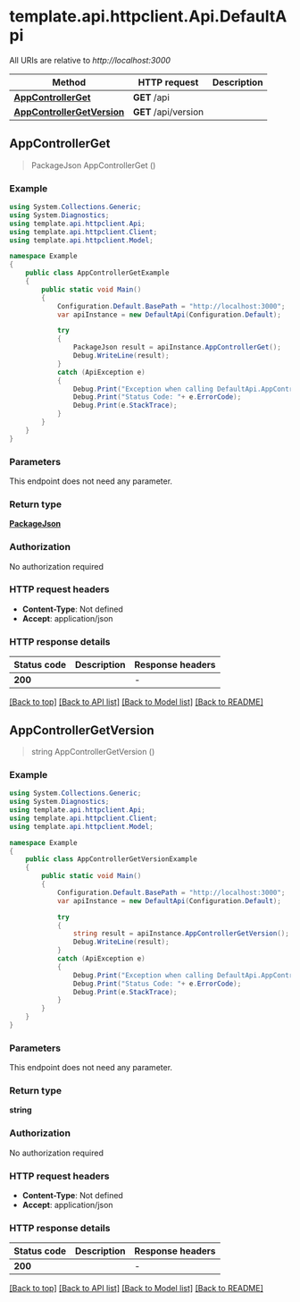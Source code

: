 # template.api.httpclient.Api.DefaultApi

All URIs are relative to *http://localhost:3000*

Method | HTTP request | Description
------------- | ------------- | -------------
[**AppControllerGet**](DefaultApi.md#appcontrollerget) | **GET** /api | 
[**AppControllerGetVersion**](DefaultApi.md#appcontrollergetversion) | **GET** /api/version | 



## AppControllerGet

> PackageJson AppControllerGet ()



### Example

```csharp
using System.Collections.Generic;
using System.Diagnostics;
using template.api.httpclient.Api;
using template.api.httpclient.Client;
using template.api.httpclient.Model;

namespace Example
{
    public class AppControllerGetExample
    {
        public static void Main()
        {
            Configuration.Default.BasePath = "http://localhost:3000";
            var apiInstance = new DefaultApi(Configuration.Default);

            try
            {
                PackageJson result = apiInstance.AppControllerGet();
                Debug.WriteLine(result);
            }
            catch (ApiException e)
            {
                Debug.Print("Exception when calling DefaultApi.AppControllerGet: " + e.Message );
                Debug.Print("Status Code: "+ e.ErrorCode);
                Debug.Print(e.StackTrace);
            }
        }
    }
}
```

### Parameters

This endpoint does not need any parameter.

### Return type

[**PackageJson**](PackageJson.md)

### Authorization

No authorization required

### HTTP request headers

- **Content-Type**: Not defined
- **Accept**: application/json

### HTTP response details
| Status code | Description | Response headers |
|-------------|-------------|------------------|
| **200** |  |  -  |

[[Back to top]](#)
[[Back to API list]](../README.md#documentation-for-api-endpoints)
[[Back to Model list]](../README.md#documentation-for-models)
[[Back to README]](../README.md)


## AppControllerGetVersion

> string AppControllerGetVersion ()



### Example

```csharp
using System.Collections.Generic;
using System.Diagnostics;
using template.api.httpclient.Api;
using template.api.httpclient.Client;
using template.api.httpclient.Model;

namespace Example
{
    public class AppControllerGetVersionExample
    {
        public static void Main()
        {
            Configuration.Default.BasePath = "http://localhost:3000";
            var apiInstance = new DefaultApi(Configuration.Default);

            try
            {
                string result = apiInstance.AppControllerGetVersion();
                Debug.WriteLine(result);
            }
            catch (ApiException e)
            {
                Debug.Print("Exception when calling DefaultApi.AppControllerGetVersion: " + e.Message );
                Debug.Print("Status Code: "+ e.ErrorCode);
                Debug.Print(e.StackTrace);
            }
        }
    }
}
```

### Parameters

This endpoint does not need any parameter.

### Return type

**string**

### Authorization

No authorization required

### HTTP request headers

- **Content-Type**: Not defined
- **Accept**: application/json

### HTTP response details
| Status code | Description | Response headers |
|-------------|-------------|------------------|
| **200** |  |  -  |

[[Back to top]](#)
[[Back to API list]](../README.md#documentation-for-api-endpoints)
[[Back to Model list]](../README.md#documentation-for-models)
[[Back to README]](../README.md)

